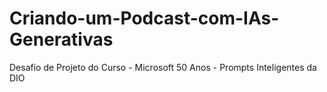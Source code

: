 # Criando-um-Podcast-com-IAs-Generativas
Desafio de Projeto do Curso - Microsoft 50 Anos - Prompts Inteligentes da DIO
